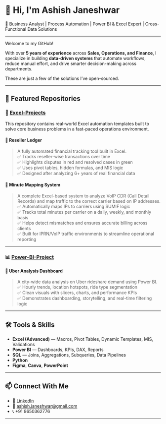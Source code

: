 # 👋 Hi, I'm Ashish Janeshwar

🎯 Business Analyst | Process Automation | Power BI & Excel Expert | Cross-Functional Data Solutions

---

Welcome to my GitHub!

With over **5 years of experience** across **Sales, Operations, and Finance**, I specialize in building **data-driven systems** that automate workflows, reduce manual effort, and drive smarter decision-making across departments.

These are just a few of the solutions I’ve open-sourced.

---

## 🚀 Featured Repositories

### 📁 [Excel-Projects](https://github.com/ashishjaneshwar/Excel-Projects)

This repository contains real-world Excel automation templates built to solve core business problems in a fast-paced operations environment.

#### 🔸 Reseller Ledger
> A fully automated financial tracking tool built in Excel.  
> ✅ Tracks reseller-wise transactions over time  
> ✅ Highlights disputes in red and resolved cases in green  
> ✅ Uses pivot tables, hidden formulas, and MIS logic  
> ✅ Designed after analyzing 6+ years of real financial data

#### 🔸 Minute Mapping System
> A complete Excel-based system to analyze VoIP CDR (Call Detail Records) and map traffic to the correct carrier based on IP addresses.  
> ✅ Automatically maps IPs to carriers using SUMIF logic  
> ✅ Tracks total minutes per carrier on a daily, weekly, and monthly basis  
> ✅ Helps detect mismatches and ensures accurate billing across clients  
> ✅ Built for IPRN/VoIP traffic environments to streamline operational reporting

---

### 📊 [Power-BI-Project](https://github.com/ashishjaneshwar/Power-BI-Project)

#### 🔹 Uber Analysis Dashboard
> A city-wide data analysis on Uber rideshare demand using Power BI.  
> ✅ Hourly trends, location hotspots, ride type segmentation  
> ✅ Clean visuals with slicers, charts, and performance KPIs  
> ✅ Demonstrates dashboarding, storytelling, and real-time filtering logic

---

## 🛠️ Tools & Skills

- **Excel (Advanced)** — Macros, Pivot Tables, Dynamic Templates, MIS, Validations  
- **Power BI** — Dashboards, KPIs, DAX, Reports  
- **SQL** — Joins, Aggregations, Subqueries, Data Pipelines  
- **Python**  
- **Figma**, **Canva**, **PowerPoint**

---

## 📫 Connect With Me

- 🔗 [LinkedIn](https://www.linkedin.com/in/ashish-janeshwar)  
- 📧 ashish.janeshwar@gmail.com  
- 📞 +91 9650362776  

---
